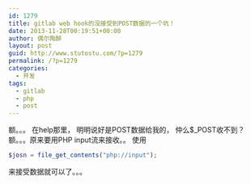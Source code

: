 ```yaml
---
id: 1279
title: gitlab web hook的没接受到POST数据的一个坑！
date: 2013-11-28T00:19:51+00:00
author: 偶尔陶醉
layout: post
guid: http://www.stutostu.com/?p=1279
permalink: /?p=1279
categories:
  - 开发
tags:
  - gitlab
  - php
  - post
---
```


额。。。 在help那里， 明明说好是POST数据给我的， 仲么$_POST收不到？ 额。。。原来要用PHP input流来接收。。 使用

```php
$josn = file_get_contents("php://input");
```

来接受数据就可以了。。。